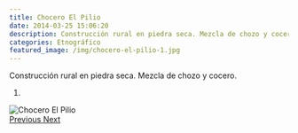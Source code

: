 ```yaml
---
title: Chocero El Pilio
date: 2014-03-25 15:06:20
description: Construcción rural en piedra seca. Mezcla de chozo y cocero.
categories: Etnográfico
featured_image: /img/chocero-el-pilio-1.jpg
---
```



Construcción rural en piedra seca. Mezcla de chozo y cocero.

<div id="myCarousel" class="carousel slide" df-ride="carousel">
  <!-- Indicators -->
  <ol class="carousel-indicators">
    <li df-target="#myCarousel" df-slide-to="0" class="active"></li>
  </ol>
  <!-- Wrapper for slides -->
  <div class="carousel-inner" role="listbox">
    <div class="item active">
      <img src="/img/chocero-el-pilio-1.jpg" alt="Chocero El Pilio">
    </div>
  <!-- Left and right controls -->
  <a class="left carousel-control" href="#myCarousel" role="button" df-slide="prev">
    <span class="glyphicon glyphicon-chevron-left" aria-hidden="true"></span>
    <span class="sr-only">Previous</span>
  </a>
  <a class="right carousel-control" href="#myCarousel" role="button" df-slide="next">
    <span class="glyphicon glyphicon-chevron-right" aria-hidden="true"></span>
    <span class="sr-only">Next</span>
  </a>
</div>
